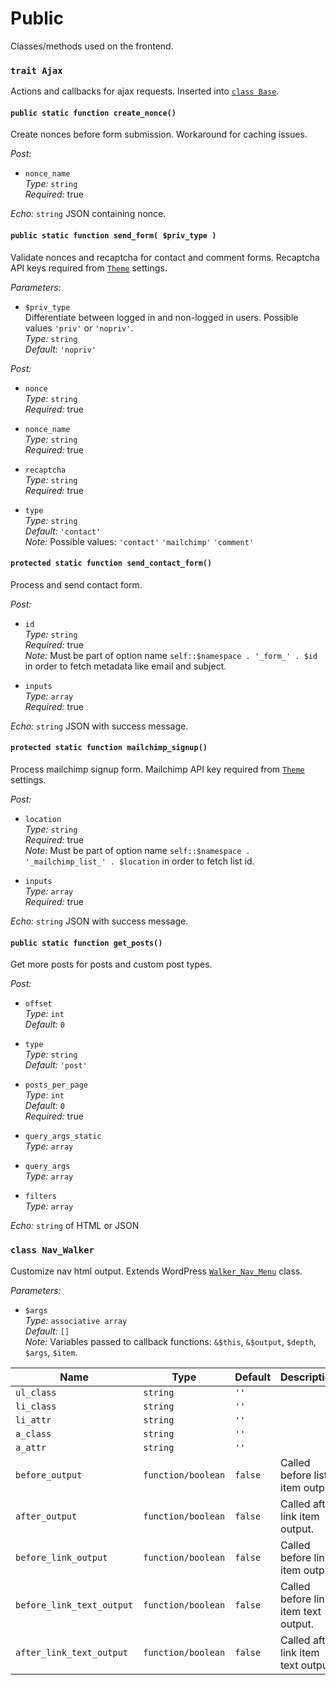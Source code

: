 # Public

Classes/methods used on the frontend.

### `trait Ajax`

Actions and callbacks for ajax requests. Inserted into [`class Base`](https://github.com/galaniz/wp-theme-formation).

#### `public static function create_nonce()`

Create nonces before form submission. Workaround for caching issues.

_Post:_

* `nonce_name`  
_Type:_ `string`  
_Required:_ true  

_Echo:_ `string` JSON containing nonce.

#### `public static function send_form( $priv_type )`

Validate nonces and recaptcha for contact and comment forms. Recaptcha API keys required from [`Theme`](#) settings.

_Parameters:_

* `$priv_type`  
Differentiate between logged in and non-logged in users. Possible values `'priv'` or `'nopriv'`.     
_Type:_ `string`  
_Default:_ `'nopriv'`  

_Post:_

* `nonce`  
_Type:_ `string`  
_Required:_ true  

* `nonce_name`  
_Type:_ `string`  
_Required:_ true

* `recaptcha`  
_Type:_ `string`  
_Required:_ true

* `type`  
_Type:_ `string`  
_Default:_ `'contact'`  
_Note:_ Possible values: `'contact'` `'mailchimp'` `'comment'`

#### `protected static function send_contact_form()`

Process and send contact form.

_Post:_

* `id`  
_Type:_ `string`  
_Required:_ true  
_Note:_ Must be part of option name `self::$namespace . '_form_' . $id` in order to fetch metadata like email and subject.

* `inputs`  
_Type:_ `array`  
_Required:_ true

_Echo:_ `string` JSON with success message.

#### `protected static function mailchimp_signup()`

Process mailchimp signup form. Mailchimp API key required from [`Theme`](#) settings.

_Post:_

* `location`  
_Type:_ `string`  
_Required:_ true  
_Note:_ Must be part of option name `self::$namespace . '_mailchimp_list_' . $location` in order to fetch list id.

* `inputs`  
_Type:_ `array`  
_Required:_ true

_Echo:_ `string` JSON with success message.

#### `public static function get_posts()`

Get more posts for posts and custom post types.

_Post:_

* `offset`  
_Type:_ `int`  
_Default:_ `0`

* `type`  
_Type:_ `string`  
_Default:_ `'post'`

* `posts_per_page`  
_Type:_ `int`  
_Default:_ `0`  
_Required:_ true

* `query_args_static`  
_Type:_ `array`  

* `query_args`  
_Type:_ `array`

* `filters`  
_Type:_ `array`   

_Echo:_ `string` of HTML or JSON

### `class Nav_Walker`

Customize nav html output. Extends WordPress [`Walker_Nav_Menu`](https://developer.wordpress.org/reference/classes/walker_nav_menu/) class.

_Parameters:_

* `$args`  
_Type:_ `associative array`  
_Default:_ `[]`  
_Note:_ Variables passed to callback functions: `&$this`, `&$output`, `$depth`, `$args`, `$item`.

| Name | Type | Default | Description
|--|--|--|--|
| `ul_class` | `string` | `''` |
| `li_class` | `string` | `''` |
| `li_attr` | `string` | `''` |
| `a_class` | `string` | `''` |
| `a_attr` | `string` | `''` |
| `before_output` | `function/boolean` | `false` | Called before list item output.
| `after_output` | `function/boolean` | `false` | Called after link item output.
| `before_link_output` | `function/boolean` | `false` | Called before link item output.
| `before_link_text_output` | `function/boolean` | `false` | Called before link item text output.
| `after_link_text_output` | `function/boolean` | `false` | Called after link item text output.
